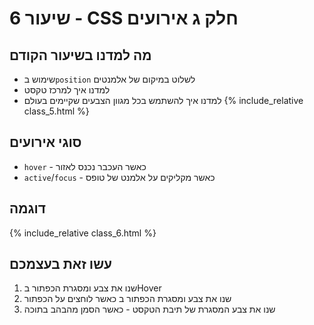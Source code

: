 # שיעור 6 - CSS חלק ג אירועים

## מה למדנו בשיעור הקודם
- שימוש ב`position` לשלוט במיקום של אלמנטים
- למדנו איך למרכז טקסט
- למדנו איך להשתמש בכל מגוון הצבעים שקיימים בעולם {% include_relative class_5.html %}

## סוגי אירועים
- `hover` - כאשר העכבר נכנס לאזור
- `active`/`focus` - כאשר מקליקים על אלמנט של טופס

## דוגמה
{% include_relative class_6.html %}

## עשו זאת בעצמכם
1. שנו את צבע ומסגרת הכפתור בHover
2. שנו את צבע ומסגרת הכפתור ב כאשר לוחצים על הכפתור
3. שנו את צבע המסגרת של תיבת הטקסט - כאשר הסמן מהבהב בתוכה
